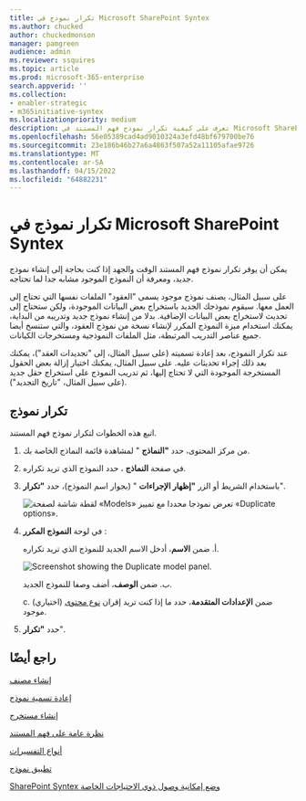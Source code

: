 ```yaml
---
title: تكرار نموذج في Microsoft SharePoint Syntex
ms.author: chucked
author: chuckedmonson
manager: pamgreen
audience: admin
ms.reviewer: ssquires
ms.topic: article
ms.prod: microsoft-365-enterprise
search.appverid: ''
ms.collection:
- enabler-strategic
- m365initiative-syntex
ms.localizationpriority: medium
description: تعرف على كيفية تكرار نموذج فهم المستند في Microsoft SharePoint Syntex وسبب تكراره.
ms.openlocfilehash: 56e05389cad4ad9010324a3efd48bf679700be76
ms.sourcegitcommit: 23e186b46b27a6a4863f507a52a11105afae9726
ms.translationtype: MT
ms.contentlocale: ar-SA
ms.lasthandoff: 04/15/2022
ms.locfileid: "64882231"
---
```

# <a name="duplicate-a-model-in-microsoft-sharepoint-syntex"></a>تكرار نموذج في Microsoft SharePoint Syntex

يمكن أن يوفر تكرار نموذج فهم المستند الوقت والجهد إذا كنت بحاجة إلى إنشاء نموذج جديد، ومعرفة أن النموذج الموجود مشابه جدا لما تحتاجه.

على سبيل المثال، يصنف نموذج موجود يسمى "العقود" الملفات نفسها التي تحتاج إلى العمل معها. سيقوم نموذجك الجديد باستخراج بعض البيانات الموجودة، ولكن ستحتاج إلى تحديث لاستخراج بعض البيانات الإضافية. بدلا من إنشاء نموذج جديد وتدريبه من البداية، يمكنك استخدام ميزة النموذج المكرر لإنشاء نسخة من نموذج العقود، والتي ستنسخ أيضا جميع عناصر التدريب المرتبطة، مثل الملفات النموذجية ومستخرجات الكيانات.

عند تكرار النموذج، بعد إعادة تسميته (على سبيل المثال، إلى "تجديدات العقد")، يمكنك بعد ذلك إجراء تحديثات عليه. على سبيل المثال، يمكنك اختيار إزالة بعض الحقول المستخرجة الموجودة التي لا تحتاج إليها، ثم تدريب النموذج على استخراج حقل جديد (على سبيل المثال، "تاريخ التجديد").

## <a name="duplicate-a-model"></a>تكرار نموذج

اتبع هذه الخطوات لتكرار نموذج فهم المستند.

1. من مركز المحتوى، حدد **"النماذج** " لمشاهدة قائمة النماذج الخاصة بك.

2. في صفحة **النماذج** ، حدد النموذج الذي تريد تكراره.

3. باستخدام الشريط أو الزر **"إظهار الإجراءات** " (بجوار اسم النموذج)، حدد **"تكرار**".</br>

    ![لقطة شاشة لصفحة «Models» تعرض نموذجا محددا مع تمييز «Duplicate options».](../media/content-understanding/select-model-duplicate-both.png) </br>

4. في لوحة **النموذج المكرر** :

   أ. ضمن **الاسم**، أدخل الاسم الجديد للنموذج الذي تريد تكراره.</br>

    ![Screenshot showing the Duplicate model panel.](../media/content-understanding/duplicate-model-panel.png) </br>

   ب. ضمن **الوصف**، أضف وصفا للنموذج الجديد.

   c. (اختياري) ضمن **الإعدادات المتقدمة**، حدد ما إذا كنت تريد إقران [نوع محتوى](/sharepoint/governance/content-type-and-workflow-planning#content-type-overview) موجود.

5. حدد **"تكرار**".

## <a name="see-also"></a>راجع أيضًا

[إنشاء مصنف](create-a-classifier.md)

[إعادة تسمية نموذج](rename-a-model.md)

[إنشاء مستخرج](create-an-extractor.md)

[نظرة عامة على فهم المستند](document-understanding-overview.md)

[أنواع التفسيرات](explanation-types-overview.md)

[تطبيق نموذج](apply-a-model.md) 

[SharePoint Syntex وضع إمكانية وصول ذوي الاحتياجات الخاصة](accessibility-mode.md)